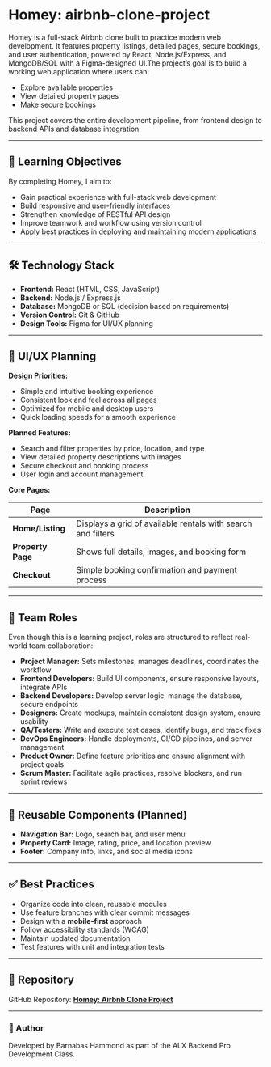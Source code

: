 # Homey: airbnb-clone-project
Homey is a full-stack Airbnb clone built to practice modern web development. It features property listings, detailed pages, secure bookings, and user authentication, powered by React, Node.js/Express, and MongoDB/SQL with a Figma-designed UI.The project’s goal is to build a working web application where users can:

- Explore available properties  
- View detailed property pages  
- Make secure bookings  

This project covers the entire development pipeline, from frontend design to backend APIs and database integration.

---

## 🎯 Learning Objectives
By completing Homey, I aim to:  

- Gain practical experience with full-stack web development  
- Build responsive and user-friendly interfaces  
- Strengthen knowledge of RESTful API design  
- Improve teamwork and workflow using version control  
- Apply best practices in deploying and maintaining modern applications  

---

## 🛠 Technology Stack
- **Frontend:** React (HTML, CSS, JavaScript)  
- **Backend:** Node.js / Express.js  
- **Database:** MongoDB or SQL (decision based on requirements)  
- **Version Control:** Git & GitHub  
- **Design Tools:** Figma for UI/UX planning  

---

## 🎨 UI/UX Planning
**Design Priorities:**  
- Simple and intuitive booking experience  
- Consistent look and feel across all pages  
- Optimized for mobile and desktop users  
- Quick loading speeds for a smooth experience  

**Planned Features:**  
- Search and filter properties by price, location, and type  
- View detailed property descriptions with images  
- Secure checkout and booking process  
- User login and account management  

**Core Pages:**  

| Page              | Description |
|-------------------|-------------|
| **Home/Listing**  | Displays a grid of available rentals with search and filters |
| **Property Page** | Shows full details, images, and booking form |
| **Checkout**      | Simple booking confirmation and payment process |

---

## 👥 Team Roles 
Even though this is a learning project, roles are structured to reflect real-world team collaboration:

- **Project Manager:** Sets milestones, manages deadlines, coordinates the workflow  
- **Frontend Developers:** Build UI components, ensure responsive layouts, integrate APIs  
- **Backend Developers:** Develop server logic, manage the database, secure endpoints  
- **Designers:** Create mockups, maintain consistent design system, ensure usability  
- **QA/Testers:** Write and execute test cases, identify bugs, and track fixes  
- **DevOps Engineers:** Handle deployments, CI/CD pipelines, and server management  
- **Product Owner:** Define feature priorities and ensure alignment with project goals  
- **Scrum Master:** Facilitate agile practices, resolve blockers, and run sprint reviews  

---

## 🧩 Reusable Components (Planned)
- **Navigation Bar:** Logo, search bar, and user menu  
- **Property Card:** Image, rating, price, and location preview  
- **Footer:** Company info, links, and social media icons  

---

## ✅ Best Practices
- Organize code into clean, reusable modules  
- Use feature branches with clear commit messages  
- Design with a **mobile-first** approach  
- Follow accessibility standards (WCAG)  
- Maintain updated documentation  
- Test features with unit and integration tests  

---

## 📌 Repository
GitHub Repository: **[Homey: Airbnb Clone Project](https://github.com/KvngNii/airbnb-clone-projec)**  

---

### 👤 Author
Developed by Barnabas Hammond as part of the ALX Backend Pro Development Class.

